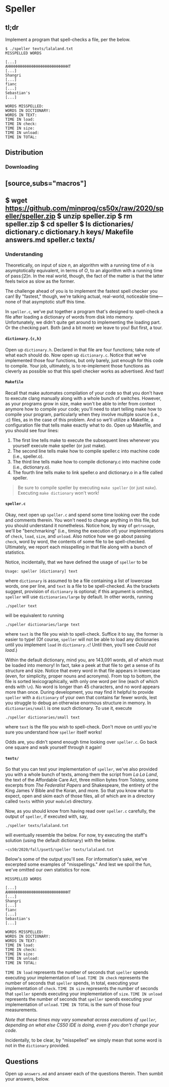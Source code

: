 # Speller

## tl;dr

Implement a program that spell-checks a file, per the below.

~~~
$ ./speller texts/lalaland.txt
MISSPELLED WORDS

[...]
AHHHHHHHHHHHHHHHHHHHHHHHHHHHT
[...]
Shangri
[...]
fianc
[...]
Sebastian's
[...]

WORDS MISSPELLED:
WORDS IN DICTIONARY:
WORDS IN TEXT:
TIME IN load:
TIME IN check:
TIME IN size:
TIME IN unload:
TIME IN TOTAL:
~~~

## Distribution

### Downloading

[source,subs="macros"]
----
$ wget https://github.com/minprog/cs50x/raw/2020/speller/speller.zip
$ unzip speller.zip
$ rm speller.zip
$ cd speller
$ ls
dictionaries/  dictionary.c  dictionary.h  keys/  Makefile  answers.md  speller.c  texts/
----

### Understanding

Theoretically, on input of size _n_, an algorithm with a running time of _n_ is asymptotically equivalent, in terms of _O_, to an algorithm with a running time of pass:[2]_n_. In the real world, though, the fact of the matter is that the latter feels twice as slow as the former.

The challenge ahead of you is to implement the fastest spell checker you can! By "fastest," though, we're talking actual, real-world, noticeable time—none of that asymptotic stuff this time.

In `speller.c`, we've put together a program that's designed to spell-check a file after loading a dictionary of words from disk into memory. Unfortunately, we didn't quite get around to implementing the loading part. Or the checking part. Both (and a bit more) we leave to you! But first, a tour.

#### `dictionary.{c,h}`

Open up `dictionary.h`. Declared in that file are four functions; take note of what each should do. Now open up `dictionary.c`. Notice that we've implemented those four functions, but only barely, just enough for this code to compile. Your job, ultimately, is to re-implement those functions as cleverly as possible so that this spell checker works as advertised. And fast!

#### `Makefile`

Recall that make automates compilation of your code so that you don't have to execute clang manually along with a whole bunch of switches. However, as your programs grow in size, make won't be able to infer from context anymore how to compile your code; you'll need to start telling make how to compile your program, particularly when they involve multiple source (i.e., .c) files, as in the case of this problem. And so we'll utilize a Makefile, a configuration file that tells make exactly what to do. Open up Makefile, and you should see four lines:

1. The first line tells make to execute the subsequent lines whenever you yourself execute make speller (or just make).
2. The second line tells make how to compile speller.c into machine code (i.e., speller.o).
3. The third line tells make how to compile dictionary.c into machine code (i.e., dictionary.o).
4. The fourth line tells make to link speller.o and dictionary.o in a file called speller.

> Be sure to compile speller by executing `make speller` (or just `make`). Executing `make dictionary` won't work!

#### `speller.c`

Okay, next open up `speller.c` and spend some time looking over the code and comments therein. You won't need to change anything in this file, but you should understand it nonetheless. Notice how, by way of `getrusage`, we'll be "benchmarking" (i.e., timing the execution of) your implementations of `check`, `load`, `size`, and `unload`. Also notice how we go about passing `check`, word by word, the contents of some file to be spell-checked. Ultimately, we report each misspelling in that file along with a bunch of statistics.

Notice, incidentally, that we have defined the usage of `speller` to be

    Usage: speller [dictionary] text

where `dictionary` is assumed to be a file containing a list of lowercase words, one per line, and `text` is a file to be spell-checked. As the brackets suggest, provision of `dictionary` is optional; if this argument is omitted, `speller` will use `dictionaries/large` by default. In other words, running

    ./speller text

will be equivalent to running

    ./speller dictionaries/large text

where `text` is the file you wish to spell-check. Suffice it to say, the former is easier to type! (Of course, `speller` will not be able to load any dictionaries until you implement `load` in `dictionary.c`! Until then, you'll see *Could not load*.)

Within the default dictionary, mind you, are 143,091 words, all of which must be loaded into memory! In fact, take a peek at that file to get a sense of its structure and size. Notice that every word in that file appears in lowercase (even, for simplicity, proper nouns and acronyms). From top to bottom, the file is sorted lexicographically, with only one word per line (each of which ends with `\n`). No word is longer than 45 characters, and no word appears more than once. During development, you may find it helpful to provide `speller` with a `dictionary` of your own that contains far fewer words, lest you struggle to debug an otherwise enormous structure in memory. In `dictionaries/small` is one such dictionary. To use it, execute

    ./speller dictionaries/small text

where `text` is the file you wish to spell-check. Don't move on until you're sure you understand how `speller` itself works!

Odds are, you didn't spend enough time looking over `speller.c`. Go back one square and walk yourself through it again!

#### `texts/`

So that you can test your implementation of `speller`, we've also provided you with a whole bunch of texts, among them the script from _La La Land_, the text of the Affordable Care Act, three million bytes from Tolstoy, some excerpts from _The Federalist Papers_ and Shakespeare, the entirety of the King James V Bible and the Koran, and more. So that you know what to expect, open and skim each of those files, all of which are in a directory called `texts` within your `module5` directory.

Now, as you should know from having read over `speller.c` carefully, the output of `speller`, if executed with, say,

    ./speller texts/lalaland.txt

will eventually resemble the below. For now, try executing the staff's solution (using the default dictionary) with the below.

    ~cs50/2020/fall/pset5/speller texts/lalaland.txt

Below's some of the output you'll see. For information's sake, we've excerpted some examples of "misspellings." And lest we spoil the fun, we've omitted our own statistics for now.

~~~
MISSPELLED WORDS

[...]
AHHHHHHHHHHHHHHHHHHHHHHHHHHHT
[...]
Shangri
[...]
fianc
[...]
Sebastian's
[...]

WORDS MISSPELLED:
WORDS IN DICTIONARY:
WORDS IN TEXT:
TIME IN load:
TIME IN check:
TIME IN size:
TIME IN unload:
TIME IN TOTAL:
~~~

`TIME IN load` represents the number of seconds that `speller` spends executing your implementation of `load`. `TIME IN check` represents the number of seconds that `speller` spends, in total, executing your implementation of `check`. `TIME IN size` represents the number of seconds that `speller` spends executing your implementation of `size`. `TIME IN unload` represents the number of seconds that `speller` spends executing your implementation of `unload`. `TIME IN TOTAL` is the sum of those four measurements.

*Note that these times may vary somewhat across executions of `speller`, depending on what else CS50 IDE is doing, even if you don't change your code.*

Incidentally, to be clear, by "misspelled" we simply mean that some word is not in the `dictionary` provided.

## Questions

Open up `answers.md` and answer each of the questions therein. Then sumbit your answers, below.
